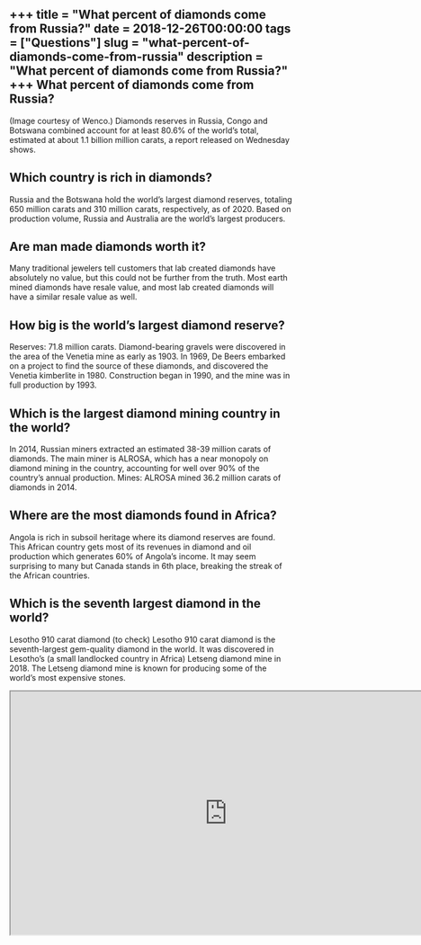 +++
title = "What percent of diamonds come from Russia?"
date = 2018-12-26T00:00:00
tags = ["Questions"]
slug = "what-percent-of-diamonds-come-from-russia"
description = "What percent of diamonds come from Russia?"
+++
What percent of diamonds come from Russia?
------------------------------------------

(Image courtesy of Wenco.) Diamonds reserves in Russia, Congo and Botswana combined account for at least 80.6% of the world’s total, estimated at about 1.1 billion million carats, a report released on Wednesday shows.

Which country is rich in diamonds?
----------------------------------

Russia and the Botswana hold the world’s largest diamond reserves, totaling 650 million carats and 310 million carats, respectively, as of 2020. Based on production volume, Russia and Australia are the world’s largest producers.

Are man made diamonds worth it?
-------------------------------

Many traditional jewelers tell customers that lab created diamonds have absolutely no value, but this could not be further from the truth. Most earth mined diamonds have resale value, and most lab created diamonds will have a similar resale value as well.

How big is the world’s largest diamond reserve?
-----------------------------------------------

Reserves: 71.8 million carats. Diamond-bearing gravels were discovered in the area of the Venetia mine as early as 1903. In 1969, De Beers embarked on a project to find the source of these diamonds, and discovered the Venetia kimberlite in 1980. Construction began in 1990, and the mine was in full production by 1993.

Which is the largest diamond mining country in the world?
---------------------------------------------------------

In 2014, Russian miners extracted an estimated 38-39 million carats of diamonds. The main miner is ALROSA, which has a near monopoly on diamond mining in the country, accounting for well over 90% of the country’s annual production. Mines: ALROSA mined 36.2 million carats of diamonds in 2014.

Where are the most diamonds found in Africa?
--------------------------------------------

Angola is rich in subsoil heritage where its diamond reserves are found. This African country gets most of its revenues in diamond and oil production which generates 60% of Angola’s income. It may seem surprising to many but Canada stands in 6th place, breaking the streak of the African countries.

Which is the seventh largest diamond in the world?
--------------------------------------------------

Lesotho 910 carat diamond (to check) Lesotho 910 carat diamond is the seventh-largest gem-quality diamond in the world. It was discovered in Lesotho’s (a small landlocked country in Africa) Letseng diamond mine in 2018. The Letseng diamond mine is known for producing some of the world’s most expensive stones.

<iframe allow="accelerometer; autoplay; clipboard-write; encrypted-media; gyroscope; picture-in-picture" allowfullscreen="" class="__youtube_prefs__  epyt-is-override  no-lazyload" data-no-lazy="1" data-origheight="433" data-origwidth="770" data-skipgform_ajax_framebjll="" height="433" id="_ytid_36584" loading="lazy" src="https://www.youtube.com/embed/4UAqfVFDDDc?enablejsapi=1&autoplay=0&cc_load_policy=0&cc_lang_pref=&iv_load_policy=1&loop=0&modestbranding=0&rel=1&fs=1&playsinline=0&autohide=2&theme=dark&color=red&controls=1&" title="YouTube player" width="770"></iframe>